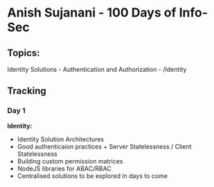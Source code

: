 # Anish Sujanani - 100 Days of Info-Sec

## Topics:
Identity Solutions - Authentication and Authorization - /Identity


## Tracking
### Day 1
**Identity:**
  - Identity Solution Architectures
  - Good authenticaion practices + Server Statelessness / Client Statelessness
  - Building custom permission matrices 
  - NodeJS libraries for ABAC/RBAC
  - Centralised solutions to be explored in days to come
